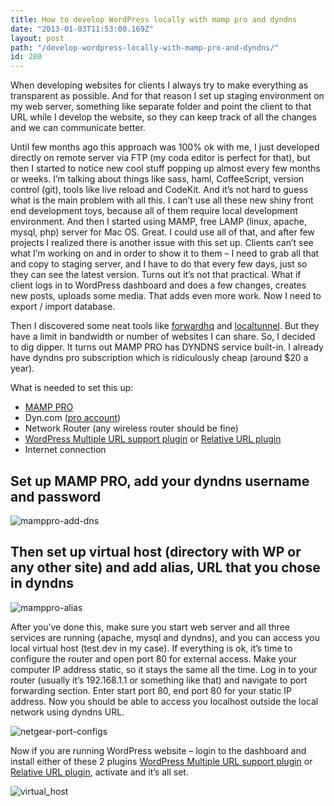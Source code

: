 ```yaml
---
title: How to develop WordPress locally with mamp pro and dyndns
date: "2013-01-03T11:53:00.169Z"
layout: post
path: "/develop-wordpress-locally-with-mamp-pro-and-dyndns/"
id: 280
---
```


When developing websites for clients I always try to make everything as transparent as possible. And for that reason I set up staging environment on my web server, something like separate folder and point the client to that URL while I develop the website, so they can keep track of all the changes and we can communicate better.

Until few months ago this approach was 100% ok with me, I just developed directly on remote server via FTP (my coda editor is perfect for that), but then I started to notice new cool stuff popping up almost every few months or weeks. I’m talking about things like sass, haml, CoffeeScript, version control (git), tools like live reload and CodeKit. And it’s not hard to guess what is the main problem with all this. I can’t use all these new shiny front end development toys, because all of them require local development environment. And then I started using MAMP, free LAMP (linux, apache, mysql, php) server for Mac OS. Great. I could use all of that, and after few projects I realized there is another issue with this set up. Clients can’t see what I’m working on and in order to show it to them – I need to grab all that and copy to staging server, and I have to do that every few days, just so they can see the latest version. Turns out it’s not that practical. What if client logs in to WordPress dashboard and does a few changes, creates new posts, uploads some media. That adds even more work. Now I need to export / import database.

Then I discovered some neat tools like [forwardhq](https://forwardhq.com/) and [localtunnel](http://progrium.com/localtunnel/). But they have a limit in bandwidth or number of websites I can share. So, I decided to dig dipper. It turns out MAMP PRO has DYNDNS service built-in. I already have dyndns pro subscription which is ridiculously cheap (around $20 a year).

What is needed to set this up:
- [MAMP PRO](http://www.shareit.com/programs.html?productid=300169372#)
- Dyn.com ([pro account](http://dyn.com/dns/dyndns-pro/))
- Network Router (any wireless router should be fine)
- [WordPress Multiple URL support plugin](https://github.com/abachuk/WordPress-multiple-URL-support) or [Relative URL plugin](http://wordpress.org/extend/plugins/relative-url/)
- Internet connection

## Set up MAMP PRO, add your dyndns username and password
![mamppro-add-dns](http://alexbachuk.com/wp-content/uploads/2013/01/mamppro-add-dns.jpg)

## Then set up virtual host (directory with WP or any other site) and add alias, URL that you chose in dyndns
![mamppro-alias](http://alexbachuk.com/wp-content/uploads/2013/01/mamppro-alias.jpg)

After you’ve done this, make sure you start web server and all three services are running (apache, mysql and dyndns), and you can access you local virtual host (test.dev in my case). If everything is ok, it’s time to configure the router and open port 80 for external access. Make your computer IP address static, so it stays the same all the time. Log in to your router (usually it’s 192.168.1.1 or something like that) and navigate to port forwarding section. Enter start port 80, end port 80 for your static IP address. Now you should be able to access you localhost outside the local network using dyndns URL.  

![netgear-port-configs](http://alexbachuk.com/wp-content/uploads/2013/01/netgear-port-configs.jpg)

Now if you are running WordPress website – login to the dashboard and install either of these 2 plugins [WordPress Multiple URL support plugin](https://github.com/abachuk/WordPress-multiple-URL-support) or [Relative URL plugin](http://wordpress.org/extend/plugins/relative-url/), activate and it’s all set.

![virtual_host](http://alexbachuk.com/wp-content/uploads/2013/01/virtual_host.jpg)
